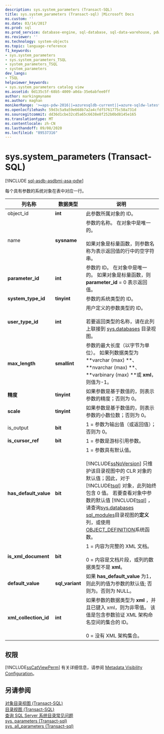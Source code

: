 ```yaml
---
description: sys.system_parameters (Transact-SQL)
title: sys.system_parameters (Transact-sql) |Microsoft Docs
ms.custom: ''
ms.date: 03/14/2017
ms.prod: sql
ms.prod_service: database-engine, sql-database, sql-data-warehouse, pdw
ms.reviewer: ''
ms.technology: system-objects
ms.topic: language-reference
f1_keywords:
- sys.system_parameters
- sys.system_parameters_TSQL
- system_parameters_TSQL
- system_parameters
dev_langs:
- TSQL
helpviewer_keywords:
- sys.system_parameters catalog view
ms.assetid: 0d135c5f-68b5-4009-a0da-35e6abfee0ff
author: markingmyname
ms.author: maghan
monikerRange: '>=aps-pdw-2016||=azuresqldb-current||=azure-sqldw-latest||>=sql-server-2016||=sqlallproducts-allversions||>=sql-server-linux-2017||=azuresqldb-mi-current'
ms.openlocfilehash: 59d3c5a9a59e668b7a2a4cfdf5761775c58a731d
ms.sourcegitcommit: dd36d1cbe32cd5a65c6638e8f252b0bd8145e165
ms.translationtype: MT
ms.contentlocale: zh-CN
ms.lasthandoff: 09/08/2020
ms.locfileid: "89537316"
---
```

# <a name="syssystem_parameters-transact-sql"></a>sys.system_parameters (Transact-SQL)
[!INCLUDE [sql-asdb-asdbmi-asa-pdw](../../includes/applies-to-version/sql-asdb-asdbmi-asa-pdw.md)]

  每个具有参数的系统对象在表中对应一行。  
  
|列名称|数据类型|说明|  
|-----------------|---------------|-----------------|  
|object_id|**int**|此参数所属对象的 ID。|  
|name|**sysname**|参数的名称。 在对象中是唯一的。<br /><br /> 如果对象是标量函数，则参数名称为表示返回值的行中的空字符串。|  
|**parameter_id**|**int**|参数的 ID。 在对象中是唯一的。 如果对象是标量函数，则 **parameter_id** = 0 表示返回值。|  
|**system_type_id**|**tinyint**|参数的系统类型的 ID。|  
|**user_type_id**|**int**|用户定义的参数类型的 ID。<br /><br /> 若要返回类型的名称，请在此列上联接到 [sys.databases](../../relational-databases/system-catalog-views/sys-types-transact-sql.md) 目录视图。|  
|**max_length**|**smallint**|参数的最大长度（以字节为单位）。 如果列数据类型为 **varchar (max) **、 **nvarchar (max) **、 **varbinary (max) **或 **xml**，则值为-1。|  
|**精度**|**tinyint**|如果参数是基于数值的，则表示参数的精度；否则为 0。|  
|**scale**|**tinyint**|如果参数是基于数值的，则表示参数的小数位数；否则为 0。|  
|is_output|**bit**|1 = 参数为输出值（或返回值）；否则为 0。|  
|**is_cursor_ref**|**bit**|1 = 参数是游标引用参数。|  
|**has_default_value**|**bit**|1 = 参数具有默认值。<br /><br /> [!INCLUDE[ssNoVersion](../../includes/ssnoversion-md.md)] 只维护该目录视图中的 CLR 对象的默认值；因此，对于 [!INCLUDE[tsql](../../includes/tsql-md.md)] 对象，此列始终包含 0 值。 若要查看对象中参数的默认值 [!INCLUDE[tsql](../../includes/tsql-md.md)] ，请查询[sys.databases sql_modules](../../relational-databases/system-catalog-views/sys-sql-modules-transact-sql.md)目录视图的**定义**列，或使用[OBJECT_DEFINITION](../../t-sql/functions/object-definition-transact-sql.md)系统函数。|  
|**is_xml_document**|**bit**|1 = 内容为完整的 XML 文档。<br /><br /> 0 = 内容是文档片段，或列的数据类型不是 **xml**。|  
|**default_value**|**sql_variant**|如果 **has_default_value** 为1，则此列的值为参数的默认值; 否则为。否则为 NULL。|  
|**xml_collection_id**|**int**|如果参数的数据类型为 **xml** ，并且已键入 xml，则为非零值。 该值是包含参数验证 XML 架构命名空间的集合的 ID。<br /><br /> 0 = 没有 XML 架构集合。|  
  
## <a name="permissions"></a>权限  
 [!INCLUDE[ssCatViewPerm](../../includes/sscatviewperm-md.md)] 有关详细信息，请参阅 [Metadata Visibility Configuration](../../relational-databases/security/metadata-visibility-configuration.md)。  
  
## <a name="see-also"></a>另请参阅  
 [对象目录视图 (Transact-SQL)](../../relational-databases/system-catalog-views/object-catalog-views-transact-sql.md)   
 [目录视图 (Transact-SQL)](../../relational-databases/system-catalog-views/catalog-views-transact-sql.md)   
 [查询 SQL Server 系统目录常见问题](../../relational-databases/system-catalog-views/querying-the-sql-server-system-catalog-faq.md)   
 [sys. parameters &#40;Transact-sql&#41;](../../relational-databases/system-catalog-views/sys-parameters-transact-sql.md)   
 [sys. all_parameters &#40;Transact-sql&#41;](../../relational-databases/system-catalog-views/sys-all-parameters-transact-sql.md)  
  
  
